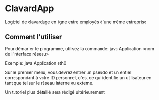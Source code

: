 # ClavardApp
Logiciel de clavardage en ligne entre employés d'une même entreprise

## Comment l'utiliser
Pour démarrer le programme, utilisez la commande: java Application <nom de l'interface réseau>

Exemple:
java Application eth0

Sur le premier menu, vous devrez entrer un pseudo et un entier correspondant à votre ID personnel, c'est ce qui identifie un utilisateur en tant que tel sur le réseau interne ou externe.

Un tutoriel plus détaillé sera rédigé ultérieurement

